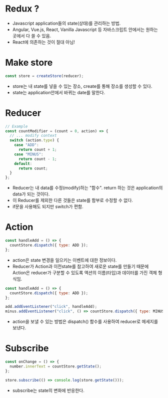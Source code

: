 # Redux ?
- Javascript application들의 state(상태)를 관리하는 방법.
- Angular, Vue.js, React, Vanilla Javascript 등 자바스크립트 안에서는 원하는 곳에서 다 쓸 수 있음.
- React에 의존하는 것이 절대 아님!

# Make store 
```javascript
const store = createStore(reducer);
```
- store는 내 state를 넣을 수 있는 장소, create를 통해 장소를 생성할 수 있다.
- state는 application안에서 바뀌는 date를 말한다.

# Reducer
```javascript
// Example
const countModifier = (count = 0, action) => {
  // ... modify context
  switch (action.type) {
    case "ADD":
      return count + 1;
    case "MINUS":
      return count - 1;
    default:
      return count;
  }
};
```
- Reducer는 내 data를 수정(modify)하는 "함수". return 하는 것은 application의 data가 되는 것이다.
- 이 Reducer를 제외한 다른 것들은 state를 함부로 수정할 수 없다.
- if문을 사용해도 되지만 switch가 편함.

# Action
```javascript
const handleAdd = () => {
  countStore.dispatch({ type: ADD });
};
```
- action은 state 변경을 일으키는 이벤트에 대한 정보이다.
- Reducer가 Action과 이전state를 참고하여 새로운 state를 만들기 때문에 Action은 reducer가 구분할 수 있도록 액션의 이름(타입)과 데이터를 가진 객체 형식임.

```javascript
const handleAdd = () => {
  countStore.dispatch({ type: ADD });
};

add.addEventListener("click", handleAdd);
minus.addEventListener("click", () => countStore.dispatch({ type: MINUS }));
```
- action을 보낼 수 있는 방법은 dispatch() 함수를 사용하여 reducer로 메세지를 보낸다.

# Subscribe
```javascript
const onChange = () => {
  number.innerText = countStore.getState();
};

store.subscribe(() => console.log(store.getState()));
```
- subscribe는 state의 변화에 반응한다.
